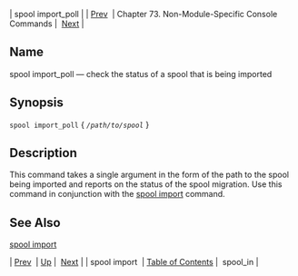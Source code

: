 | spool import_poll |
| [Prev](console_commands.spool_import)  | Chapter 73. Non-Module-Specific Console Commands |  [Next](console_commands.spool_in) |

<a name="console_commands.spool_import_poll"></a>
## Name

spool import_poll — check the status of a spool that is being imported

## Synopsis

`spool import_poll` { *`/path/to/spool`* }

<a name="idp12956752"></a>
## Description

This command takes a single argument in the form of the path to the spool being imported and reports on the status of the spool migration. Use this command in conjunction with the [spool import](console_commands.spool_import "spool import") command.

<a name="idp12139728"></a>
## See Also

[spool import](console_commands.spool_import "spool import")

| [Prev](console_commands.spool_import)  | [Up](console.cmds.ref) |  [Next](console_commands.spool_in) |
| spool import  | [Table of Contents](index) |  spool_in |

